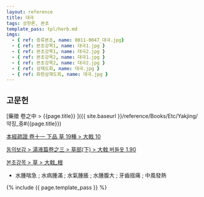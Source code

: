 ```yaml
---
layout: reference
title: 대극
tags: 상한론, 본초
template_pass: tpl/herb.md
imgs:
  - { ref: 증류본초, name: 0011-0047_대극.jpg}
  - { ref: 본초강목1, name: 대극1.jpg }
  - { ref: 본초강목1, name: 대극2.jpg }
  - { ref: 본초강목2, name: 대극1.jpg }
  - { ref: 본초강목2, name: 대극2.jpg }
  - { ref: 삼재도회, name: 대극.jpg }
  - { ref: 화한삼재도회, name: 대극.jpg }
---
```



## 고문헌

[藥徵 卷之中 > {{page.title}} ]({{ site.baseurl }}/reference/Books/Etc/Yakjing/약징_중#{{page.title}})

[本經疏證 卷十一 下品 草 19種 > 大戟 10](https://mediclassics.kr/books/154/volume/11/#content_66)


[동의보감 > 湯液篇卷之三 > 草部(下) >  大戟 버들옷 1.90](https://mediclassics.kr/books/8/volume/22/#content_460)

[본초강목 > 草 > 大戟_根]()

* 水腫喘急 ; 水病腫滿 ; 水氣腫脹 ; 水腫腹大 ; 牙齒揺痛 ; 中風發熱



{% include {{ page.template_pass }} %}
